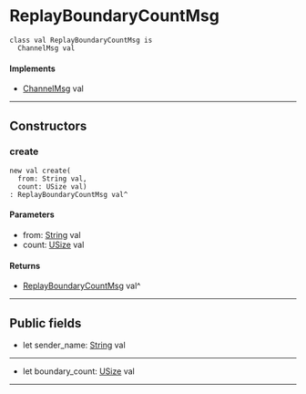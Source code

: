 # ReplayBoundaryCountMsg

```pony
class val ReplayBoundaryCountMsg is
  ChannelMsg val
```

#### Implements

* [ChannelMsg](wallaroo-core-messages-ChannelMsg) val

---

## Constructors

### create

```pony
new val create(
  from: String val,
  count: USize val)
: ReplayBoundaryCountMsg val^
```
#### Parameters

*   from: [String](builtin-String) val
*   count: [USize](builtin-USize) val

#### Returns

* [ReplayBoundaryCountMsg](wallaroo-core-messages-ReplayBoundaryCountMsg) val^

---

## Public fields

* let sender_name: [String](builtin-String) val

---

* let boundary_count: [USize](builtin-USize) val

---

